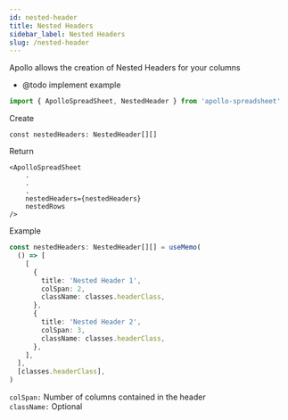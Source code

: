 ```yaml
---
id: nested-header
title: Nested Headers
sidebar_label: Nested Headers
slug: /nested-header
---
```


Apollo allows the creation of Nested Headers for your columns

- @todo implement example

```typescript
import { ApolloSpreadSheet, NestedHeader } from 'apollo-spreadsheet'
```

Create

```typecript
const nestedHeaders: NestedHeader[][]
```

Return

```typecript
<ApolloSpreadSheet
    .
    .
    .
	nestedHeaders={nestedHeaders}
	nestedRows
/>
```

Example

```typescript
const nestedHeaders: NestedHeader[][] = useMemo(
  () => [
    [
      {
        title: 'Nested Header 1',
        colSpan: 2,
        className: classes.headerClass,
      },
      {
        title: 'Nested Header 2',
        colSpan: 3,
        className: classes.headerClass,
      },
    ],
  ],
  [classes.headerClass],
)
```

`colSpan:` Number of columns contained in the header <br/>
`className:` Optional
